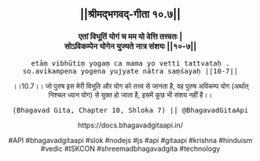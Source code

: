 <center><h2>||श्रीमद्‍भगवद्‍-गीता १०.७||</h2>
<h3>एतां विभूतिं योगं च मम यो वेत्ति तत्त्वतः |<br/>सोऽविकम्पेन योगेन युज्यते नात्र संशयः ||१०-७||</h3>
<pre>etāṃ vibhūtiṃ yogaṃ ca mama yo vetti tattvataḥ .<br/>so.avikampena yogena yujyate nātra saṃśayaḥ ||10-7||</pre>
<p>।।10.7।। जो पुरुष इस मेरी विभूति और योग को तत्त्व से जानता है, वह पुरुष अविकम्प योग (अर्थात् निश्चल ध्यान योग) से युक्त हो जाता है, इसमें कुछ भी संशय नहीं है।।</p>
<pre>(Bhagavad Gita, Chapter 10, Shloka 7) || @BhagavadGitaApi</pre><p>https://docs.bhagavadgitaapi.in/</p><p>#API #bhagavadgitaapi #slok #nodejs #js #api #gitaapi #krishna #hinduism #vedic #ISKCON #shreemadbhagavadgita #technology</p></center>